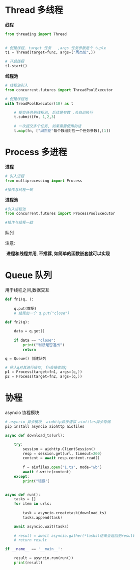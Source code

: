 # Thread 多线程

**线程**

```python
from threading import Thread
    
    
# 创建线程, target 任务   ,args 任务参数是个 tuple
t1 = Thread(target=func, args=("周杰伦",))

# 开启线程
t1.start()
```

**线程池**

```python
# 线程池引入 
from concurrent.futures import ThreadPoolExecutor

# 创建线程池
with TreadPoolExecutor(10) as t

	# 提交任务到线程池, 后续是参数 ,会自动执行
	t.submit(fn, 1,2,3)
    
    # 一次提交多个任务, 如果需要使用的话
    t.map(fn, ["周杰伦"每个数组对应一个任务参数],[1])
```









# Process 多进程

**进程**

```python
# 引入进程 
from multiprocessing import Process

#操作与线程一致
```



**进程池**

```python
#引入进程池 
from concurrent.futures import ProcessPoolExecutor

#操作与线程一致
```



队列

注意: 

​	**进程和线程并用, 不推荐, 如简单的函数嵌套就可以实现**



# Queue 队列

用于线程之间,数据交互



```python
def fn1(q, ):
    
    q.put(数据)
    # 结尾加一个 q.put("close")

def fn2(q):
    
    data = q.get()
    
    if data == "close":
        print("判断是否退出")
    	return 

q = Queue() 创建队列

# 传入q对其进行操作, fn会接收到q 
p1 = Process(target=fn1, args=(q,)) 
p2 = Process(target=fn2, args=(q,)) 

```







# 协程

asyncio 协程模块

```python 
# asyncio 异步模块  aiohttp异步请求 aiofiles异步存储
pip install asyncio aiohttp aiofiles

async def download_ts(url):

    try:
        session = aiohttp.ClientSession()    
        resp = session.get(url, timeout=200)
        content = await resp.content.read()
        
        f = aiofiles.open("1.ts", mode="wb")
        await f.write(content)
    except:
        print("错误")
    	

async def run():
	tasks = []
	for item in urls:
	
		task = asyncio.createtask(download_ts)
        tasks.append(task)

	await asyncio.wait(tasks)
    
    # result = await asyncio.gather(*tasks)结果会返回到result 
    # return result

if __name__ == '__main__':

    result = asyncio.run(run())
    print(result)

```

